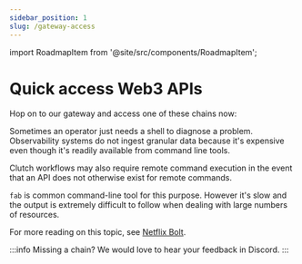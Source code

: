 ```yaml
---
sidebar_position: 1
slug: /gateway-access
---
```


import RoadmapItem from '@site/src/components/RoadmapItem';


# Quick access Web3 APIs
Hop on to our gateway and access one of these chains now:

<RoadmapItem title="Asynchronous Tasks" description="Long-running or asynchronous tasks are a normal part of safely performing infrastructure maintenance. Clutch will track, execute, and report on jobs originating from Clutch workflows." />

<RoadmapItem title="Remote Execution" description="Safely run diagnostic commands across a cluster or set of resources.">

Sometimes an operator just needs a shell to diagnose a problem. Observability systems do not ingest granular data because it's expensive even though it's readily available from command line tools.

Clutch workflows may also require remote command execution in the event that an API does not otherwise exist for remote commands.

`fab` is common command-line tool for this purpose. However it's slow and the output is extremely difficult to follow when dealing with large numbers of resources.

For more reading on this topic, see [Netflix Bolt](https://netflixtechblog.com/introducing-bolt-on-instance-diagnostic-and-remediation-platform-176651b55505?gi=59a3aad4070a).

</RoadmapItem>


:::info 
Missing a chain? We would love to hear your feedback in Discord.
:::

